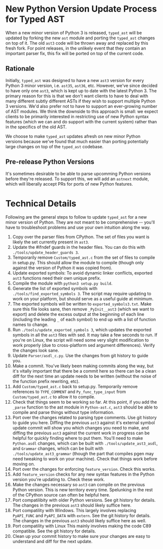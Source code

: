 # New Python Version Update Process for Typed AST

When a new minor version of Python 3 is released, `typed_ast` will be updated
by forking the new `ast` module and porting the `typed_ast` changes on top of
it.  The old `ast3` code will be thrown away and replaced by this fresh fork.
For point releases, in the unlikely event that they contain an important parser
fix, this fix will be ported on top of the current code.


## Rationale

Initially, `typed_ast` was designed to have a new `ast3` version for every
Python 3 minor version, i.e. `ast35`, `ast36`, etc.  However, we've since
decided to have only one `ast3`, which is kept up to date with the latest
Python 3.  The primary reason for this is that we don't want clients to have to
deal with many different subtly different ASTs if they wish to support multiple
Python 3 versions.  We'd also prefer not to have to support an ever-growing
number of AST modules.  We think the downside to this approach is small: we
expect clients to be primarily interested in restricting use of new Python
syntax features (which we can and do support with the current system) rather
than in the specifics of the old AST.

We choose to make `typed_ast` updates afresh on new minor Python versions
because we've found that much easier than porting potentially large changes on
top of the `typed_ast` codebase.


## Pre-release Python Versions
It's sometimes desirable to be able to parse upcomming Python versions before
they're released.  To support this, we will add an `astnext` module, which will
liberally accept PRs for ports of new Python features.


# Technical Details

Following are the general steps to follow to update `typed_ast` for a new minor
version of Python.  They are not meant to be comprehensive -- you'll have to
troubleshoot problems and use your own intuition along the way.

1. Copy over the parser files from CPython.  The set of files you want is
   likely the set currently present in `ast3`.
2. Update the #ifndef guards in the header files.  You can do this with
   `./tools/update_header_guards 3`.
3. Temporarily remove `Custom/typed_ast.c` from the set of files to compile in
   setup.py.  This should allow the module to compile (though only against the
   version of Python it was copied from).
4. Update exported symbols: To avoid dynamic linker conflicts, exported `ast3`
   functions need their own unique prefix.
  1. Compile the module with `python3 setup.py build`.
  2. Generate the list of exported symbols with `./tools/find_exported_symbols 3`.
     The script may require updating to work on your platform, but should serve
     as a useful guide at minimum.
  3. The exported symbols will be written to `exported_symbols3.txt`.  Make
     sure this file looks sane, then remove `_PyInit__ast3` (which we want to
     export) and delete the excess output at the beginning of each line (including
     the leading `_` of each symbol) to end up with a list of function names to
     change.
  4. Run `./tools/update_exported_symbols 3`, which updates the exported
     symbols in all the `ast3` files with sed.  It may take a few seconds to run.
     If you're on Linux, the script will need some very slight modification to
     work properly (due to cross-platform sed argument differences).  Verify the
     changes look sane.
  5. Update `Parser/asdl_c.py`.  Use the changes from git history to guide you.
5. Make a commit.  You've likely been making commits along the way, but it's
   vitally important that there be a commit here so there can be a clean diff for
   the next time an update needs to be written (without the noise of the function
   prefix rewriting, etc).
6. Add `Custom/typed_ast.c` back to setup.py.  Temporarily remove references to
   `TYPE_COMMENT` and `Py_func_type_input` from `Custom/typed_ast.c` to allow it
   to compile.
7. Check that things seem to be working so far.  At this point, if you add the
   `_parse` function to the ast module in `Python-ast.c`, `ast3` should be able
   to compile and parse things without type information.
8. Port over the changes related to parsing type comments.  Use git history to
   guide you here.  Diffing the previous `ast3` against it's external symbol
   update commit  will show you which changes you need to make, and diffing the
   previous `ast3` against the current work in progress can be helpful for
   quickly finding where to put them.  You'll need to make `Python.asdl`
   changes, which can be built with `./tools/update_ast3_asdl`, and `Grammar`
   changes, which can be built with `./tools/update_ast3_grammar` (though the
   part that compiles pgen may need tweaking to work on your machine).  Check
   that things work before moving on.
9. Port over the changes for enforcing `feature_version`.  Check this works.
10. Add `feature_version` checks for any new syntax features in the Python
    version you're updating to.  Check these work.
11. Make the changes necessary so `ast3` can compile on the previous Python
    version.  This is new territory every time.  Spelunking in the rest of the
    CPython source can often be helpful here.
12. Port compatilibity with older Python versions.  See git history for
    details.  The changes in the previous `ast3` should likely suffice here.
13. Port compatility with Windows.  This largely involves replacing
    `PyAPI_FUNC` and `PyAPI_DATA` with `extern`.  See the git history for details.
    The changes in the previous `ast3` should likely suffice here as well.
14. Port compatility with Linux  This mainly involves making the code C89
    compatible.  See the git history for details.
15. Clean up your commit history to make sure your changes are easy to
    understand and diff for the next update.
